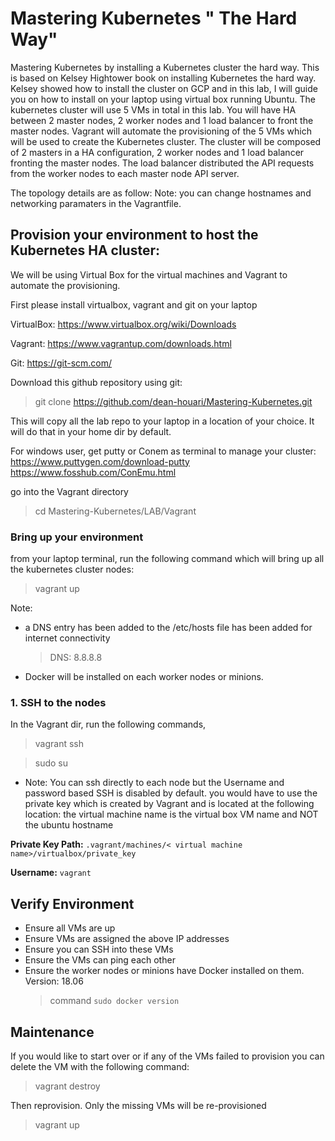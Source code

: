 # Mastering Kubernetes " The Hard Way"

Mastering Kubernetes by installing a Kubernetes cluster the hard way. This is based on Kelsey Hightower book on installing Kubernetes the hard way.
Kelsey showed how to install the cluster on GCP and in this lab, I will guide you on how to install on your laptop using virtual box running Ubuntu.
The kubernetes cluster will use 5 VMs in total in this lab. You will have HA between 2 master nodes, 2 worker nodes and 1 load balancer to front the master nodes. 
Vagrant will automate the provisioning of the 5 VMs which will be used to create the Kubernetes cluster. The cluster will be composed of 2 masters in a HA configuration, 2 worker nodes and 1 load balancer fronting the master nodes. The load balancer distributed the API requests from the worker nodes to each master node API server.

The topology details are as follow: 
Note: you can change hostnames and networking paramaters in the Vagrantfile.

## Provision your environment to host the Kubernetes HA cluster:

We will be using Virtual Box for the virtual machines and Vagrant to automate the provisioning.

First please install virtualbox, vagrant and git on your laptop

VirtualBox: https://www.virtualbox.org/wiki/Downloads

Vagrant: https://www.vagrantup.com/downloads.html

Git: https://git-scm.com/

Download this github repository using git:

> git clone https://github.com/dean-houari/Mastering-Kubernetes.git

This will copy all the lab repo to your laptop in a location of your choice. It will do that in your home dir by default.

For windows user, get putty or Conem as terminal to manage your cluster: https://www.puttygen.com/download-putty https://www.fosshub.com/ConEmu.html

go into the Vagrant directory

> cd Mastering-Kubernetes/LAB/Vagrant

### Bring up your environment

from your laptop terminal, run the following command which will bring up all the kubernetes cluster nodes:

> vagrant up

Note:
- a DNS entry has been added to the /etc/hosts file has been added for internet connectivity
    > DNS: 8.8.8.8
- Docker will be installed on each worker nodes or minions.


### 1. SSH to the nodes

  In the Vagrant dir, run the following commands,
  
  > vagrant ssh <nodename> 
  
  > sudo su
  
- Note: You can ssh directly to each node but the Username and password based SSH is disabled by default. you would have to use the    private key which is created by Vagrant and is located at the following location: 
the virtual machine name is the virtual box VM name and NOT the ubuntu hostname

**Private Key Path:** `.vagrant/machines/< virtual machine name>/virtualbox/private_key`

**Username:** `vagrant`


## Verify Environment

- Ensure all VMs are up
- Ensure VMs are assigned the above IP addresses
- Ensure you can SSH into these VMs 
- Ensure the VMs can ping each other
- Ensure the worker nodes or minions have Docker installed on them. Version: 18.06
  > command `sudo docker version`

## Maintenance

If you would like to start over or if any of the VMs failed to provision you can delete the VM with the following command:

> vagrant destroy <vm>

Then reprovision. Only the missing VMs will be re-provisioned

> vagrant up


